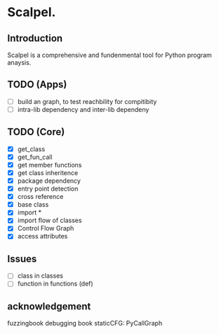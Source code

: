 # Scalpel.
## Introduction
Scalpel is a comprehensive and fundenmental tool for Python program anaysis. 

## TODO (Apps)
- [ ] build an graph, to test reachbility for compitibity
- [ ] intra-lib dependency  and inter-lib dependeny

## TODO (Core)
- [x] get_class
- [x] get_fun_call
- [x] get member functions
- [x] get class inheritence
- [x] package dependency
- [x] entry point detection
- [x] cross reference	
- [x] base class 
- [x] import * 
- [x] import flow of classes
- [x] Control Flow Graph
- [x] access attributes
## Issues
- [ ] class in classes
- [ ] function in functions (def)

## acknowledgement
fuzzingbook
debugging book
staticCFG:
PyCallGraph


